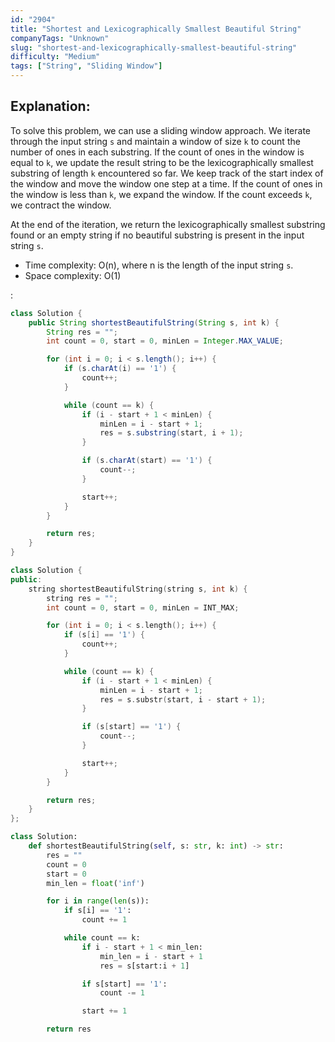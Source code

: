 ```yaml
---
id: "2904"
title: "Shortest and Lexicographically Smallest Beautiful String"
companyTags: "Unknown"
slug: "shortest-and-lexicographically-smallest-beautiful-string"
difficulty: "Medium"
tags: ["String", "Sliding Window"]
---
```


## Explanation:
To solve this problem, we can use a sliding window approach. We iterate through the input string `s` and maintain a window of size `k` to count the number of ones in each substring. If the count of ones in the window is equal to `k`, we update the result string to be the lexicographically smallest substring of length `k` encountered so far. We keep track of the start index of the window and move the window one step at a time. If the count of ones in the window is less than `k`, we expand the window. If the count exceeds `k`, we contract the window.

At the end of the iteration, we return the lexicographically smallest substring found or an empty string if no beautiful substring is present in the input string `s`.

- Time complexity: O(n), where n is the length of the input string `s`.
- Space complexity: O(1)

:

```java
class Solution {
    public String shortestBeautifulString(String s, int k) {
        String res = "";
        int count = 0, start = 0, minLen = Integer.MAX_VALUE;

        for (int i = 0; i < s.length(); i++) {
            if (s.charAt(i) == '1') {
                count++;
            }

            while (count == k) {
                if (i - start + 1 < minLen) {
                    minLen = i - start + 1;
                    res = s.substring(start, i + 1);
                }

                if (s.charAt(start) == '1') {
                    count--;
                }

                start++;
            }
        }

        return res;
    }
}
```

```cpp
class Solution {
public:
    string shortestBeautifulString(string s, int k) {
        string res = "";
        int count = 0, start = 0, minLen = INT_MAX;

        for (int i = 0; i < s.length(); i++) {
            if (s[i] == '1') {
                count++;
            }

            while (count == k) {
                if (i - start + 1 < minLen) {
                    minLen = i - start + 1;
                    res = s.substr(start, i - start + 1);
                }

                if (s[start] == '1') {
                    count--;
                }

                start++;
            }
        }

        return res;
    }
};
```

```python
class Solution:
    def shortestBeautifulString(self, s: str, k: int) -> str:
        res = ""
        count = 0
        start = 0
        min_len = float('inf')

        for i in range(len(s)):
            if s[i] == '1':
                count += 1

            while count == k:
                if i - start + 1 < min_len:
                    min_len = i - start + 1
                    res = s[start:i + 1]

                if s[start] == '1':
                    count -= 1

                start += 1

        return res
```